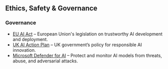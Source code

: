 ## Ethics, Safety & Governance

### Governance
- <a href="https://artificialintelligenceact.eu/" target="_blank">EU AI Act</a> – European Union's legislation on trustworthy AI development and deployment.
- <a href="https://www.gov.uk/government/publications/ai-regulation-a-pro-innovation-approach" target="_blank">UK AI Action Plan</a> – UK government’s policy for responsible AI innovation.
- <a href="https://learn.microsoft.com/en-us/azure/defender-for-cloud/ai-threat-protection" target="_blank">Microsoft Defender for AI</a> – Protect and monitor AI models from threats, abuse, and adversarial attacks.